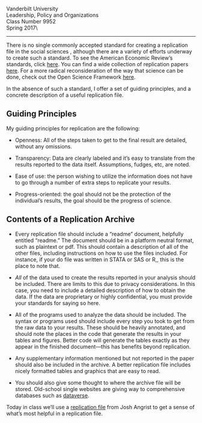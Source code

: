 Vanderbilt University\
Leadership, Policy and Organizations\
Class Number 9952\
Spring 2017\

****

There is no single commonly accepted standard for creating a replication
file in the social sciences , although there are a variety of efforts
underway to create such a standard. To see the American Economic
Review’s standards, click [here](http://www.aeaweb.org/aer/data.phpl).
You can find a wide collection of replication papers
[here](http://replication.uni-goettingen.de/wiki/index.php/Main_Page).
For a more radical reconsideration of the way that science can be done,
check out the Open Science Framework [here](https://osf.io/).

In the absence of such a standard, I offer a set of guiding principles,
and a concrete description of a useful replication file.

Guiding Principles
------------------

My guiding principles for replication are the following:

-   Openness: All of the steps taken to get to the final result are
    detailed, without any omissions.

-   Transparency: Data are clearly labeled and it’s easy to translate
    from the results reported to the data itself. Assumptions, fudges,
    etc, are noted.

-   Ease of use: the person wishing to utilize the information does not
    have to go through a number of extra steps to replicate
    your results.

-   Progress-oriented: the goal should not be the protection of the
    individual’s results, the goal should be the progress of science.

Contents of a Replication Archive
---------------------------------

-   Every replication file should include a “readme” document, helpfully
    entitled “readme.” The document should be in a platform neutral
    format, such as plaintext or pdf. This should contain a description
    of all of the other files, including instructions on how to use the
    files included. For instance, if your do file was written in STATA
    or SAS or R,, this is the place to note that.

-   *All* of the data used to create the results reported in your
    analysis should be included. There are limits to this due to
    privacy considerations. In this case, you need to include a detailed
    description of how to obtain the data. If the data are proprietary
    or highly confidential, you must provide your standards for saying
    so here.

-   All of the programs used to analyze the data should be included. The
    syntax or programs used should include every step you took to get
    from the raw data to your results. These should be heavily
    annotated, and should note the places in the code that generate the
    results in your tables and figures. Better code will generate the
    tables exactly as they appear in the finished document—this has
    benefits beyond replication.

-   Any supplementary information mentioned but not reported in the
    paper should also be included in the archive. A better replication
    file includes nicely formatted tables and graphics that are easy
    to read.

-   You should also give some thought to where the archive file will
    be stored. Old-school single websites are giving way to
    comprehensive databases such as [dataverse](http://thedata.org/).

Today in class we’ll use a [replication
file](http://dvn.iq.harvard.edu/dvn/dv/JAngrist/faces/study/StudyPage.xhtml?studyId=23329&studyListingIndex=3_3c63cc35f4b84ab6961d972ebda5)
from Josh Angrist to get a sense of what’s most helpful in a replication
file.
